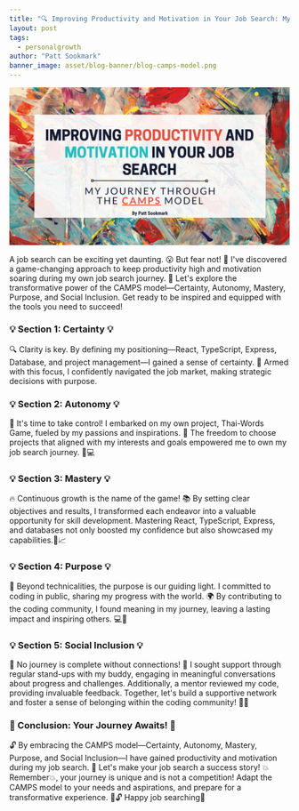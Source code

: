 ```yaml
---
title: "🔍 Improving Productivity and Motivation in Your Job Search: My Journey Through the CAMPS Model 🔑"
layout: post
tags:
  - personalgrowth
author: "Patt Sookmark"
banner_image: asset/blog-banner/blog-camps-model.png
---
```


<img class="blog-banner" src="/asset/blog-banner/blog-camps-model.png" alt="camps-model-banner" />

A job search can be exciting yet daunting. 😮 But fear not! 🌟 I've discovered a game-changing approach to keep productivity high and motivation soaring during my own job search journey. 🚀 Let's explore the transformative power of the CAMPS model—Certainty, Autonomy, Mastery, Purpose, and Social Inclusion. Get ready to be inspired and equipped with the tools you need to succeed!

### 💡 Section 1: Certainty 💡

🔍 Clarity is key. By defining my positioning—React, TypeScript, Express, Database, and project management—I gained a sense of certainty. 🎯 Armed with this focus, I confidently navigated the job market, making strategic decisions with purpose.

### 💡 Section 2: Autonomy 💡

🌟 It's time to take control! I embarked on my own project, Thai-Words Game, fueled by my passions and inspirations. 🎨 The freedom to choose projects that aligned with my interests and goals empowered me to own my job search journey. 🌟💻

### 💡 Section 3: Mastery 💡

🔥 Continuous growth is the name of the game! 📚 By setting clear objectives and results, I transformed each endeavor into a valuable opportunity for skill development. Mastering React, TypeScript, Express, and databases not only boosted my confidence but also showcased my capabilities.🚀📈

### 💡 Section 4: Purpose 💡

💪 Beyond technicalities, the purpose is our guiding light. I committed to coding in public, sharing my progress with the world. 🌍 By contributing to the coding community, I found meaning in my journey, leaving a lasting impact and inspiring others. 💻🌟

### 💡 Section 5: Social Inclusion 💡

👥 No journey is complete without connections! 👥 I sought support through regular stand-ups with my buddy, engaging in meaningful conversations about progress and challenges. Additionally, a mentor reviewed my code, providing invaluable feedback. Together, let's build a supportive network and foster a sense of belonging within the coding community! 👥💬

### 🌟 Conclusion: Your Journey Awaits! 🌟

🔓 By embracing the CAMPS model—Certainty, Autonomy, Mastery, Purpose, and Social Inclusion—I have gained productivity and motivation during my job search. 🌈 Let's make your job search a success story! 💥Remember💥, your journey is unique and is not a competition! Adapt the CAMPS model to your needs and aspirations, and prepare for a transformative experience. 🌟🔓 Happy job searching🚀
